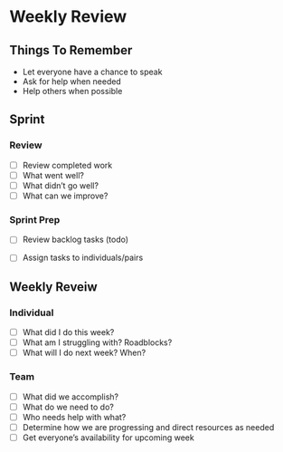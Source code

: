# Weekly Review
## Things To Remember
- Let everyone have a chance to speak
- Ask for help when needed
- Help others when possible


## Sprint
### Review
- [ ] Review completed work
- [ ] What went well?
- [ ] What didn’t go well?
- [ ] What can we improve?

### Sprint Prep
- [ ] Review backlog tasks (todo)
- [ ] Assign tasks to individuals/pairs


## Weekly Reveiw
### Individual
- [ ] What did I do this week?
- [ ] What am I struggling with? Roadblocks?
- [ ] What will I do next week? When?

### Team
- [ ] What did we accomplish?
- [ ] What do we need to do?
- [ ] Who needs help with what?
- [ ] Determine how we are progressing and direct resources as needed
- [ ] Get everyone’s availability for upcoming week